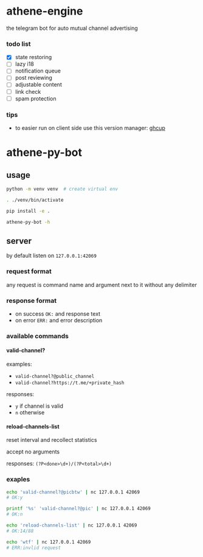 # athene-engine
the telegram bot for auto mutual channel advertising

### todo list
  - [x] state restoring
  - [ ] lazy i18
  - [ ] notification queue
  - [ ] post reviewing
  - [ ] adjustable content
  - [ ] link check
  - [ ] spam protection

### tips

- to easier run on client side use this version manager: [ghcup](https://www.haskell.org/ghcup/)


# athene-py-bot

## usage
```sh
python -m venv venv  # create virtual env

. ./venv/bin/activate

pip install -e .

athene-py-bot -h
```

## server

by default listen on `127.0.0.1:42069`

### request format
any request is command name and argument next to it without any delimiter

### response format
* on success `OK:` and response text
* on error `ERR:` and error description

### available commands

#### valid-channel?

examples:
* `valid-channel?@public_channel`
* `valid-channel?https://t.me/+private_hash`

responses:
* `y` if channel is valid
* `n` otherwise

#### reload-channels-list
reset interval and recollect statistics

accept no arguments

responses:
`(?P<done>\d+)/(?P<total>\d+)`

### exaples
```sh
echo 'valid-channel?@picbtw' | nc 127.0.0.1 42069
# OK:y

printf '%s' 'valid-channel?@pic' | nc 127.0.0.1 42069
# OK:n

echo 'reload-channels-list' | nc 127.0.0.1 42069
# OK:14/88

echo 'wtf' | nc 127.0.0.1 42069
# ERR:invlid request
```

